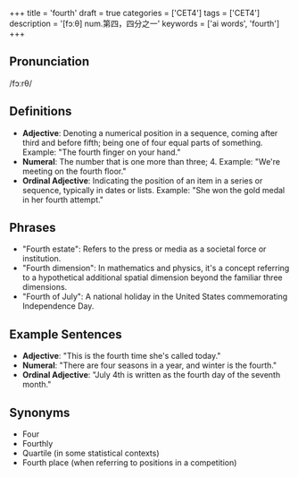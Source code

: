 +++
title = 'fourth'
draft = true
categories = ['CET4']
tags = ['CET4']
description = '[fɔːθ] num.第四，四分之一'
keywords = ['ai words', 'fourth']
+++

## Pronunciation
/fɔːrθ/

## Definitions
- **Adjective**: Denoting a numerical position in a sequence, coming after third and before fifth; being one of four equal parts of something. Example: "The fourth finger on your hand."
- **Numeral**: The number that is one more than three; 4. Example: "We're meeting on the fourth floor."
- **Ordinal Adjective**: Indicating the position of an item in a series or sequence, typically in dates or lists. Example: "She won the gold medal in her fourth attempt."

## Phrases
- "Fourth estate": Refers to the press or media as a societal force or institution.
- "Fourth dimension": In mathematics and physics, it's a concept referring to a hypothetical additional spatial dimension beyond the familiar three dimensions.
- "Fourth of July": A national holiday in the United States commemorating Independence Day.

## Example Sentences
- **Adjective**: "This is the fourth time she's called today."
- **Numeral**: "There are four seasons in a year, and winter is the fourth."
- **Ordinal Adjective**: "July 4th is written as the fourth day of the seventh month."

## Synonyms
- Four
- Fourthly
- Quartile (in some statistical contexts)
- Fourth place (when referring to positions in a competition)
